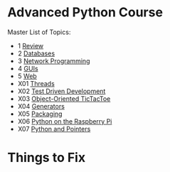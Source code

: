 # Advanced Python Course

Master List of Topics:
  *   1 [Review](Topics/01_LanguageFeatures)
  *   2 [Databases](Topics/02_Databases)
  *   3 [Network Programming](Topics/03_NetworkProgramming)
  *   4 [GUIs](Topics/04_GUIs)
  *   5 [Web](Topics/05_Web)
  * X01 [Threads](Topics/X01_Threads)
  * X02 [Test Driven Development](Topics/X02_TestDrivenDevelopment)
  * X03 [Object-Oriented TicTacToe](Topics/X03_OOTicTacToe)
  * X04 [Generators](Topics/X04_Generators)
  * X05 [Packaging](Topics/X05_Packaging)
  * X06 [Python on the Raspberry Pi](Topics/X06_PiLab)
  * X07 [Python and Pointers](Topics/X07_Pointers)

# Things to Fix

